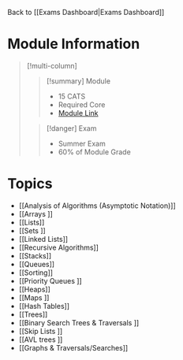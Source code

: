 Back to [[Exams Dashboard|Exams Dashboard]]
# Module Information

> [!multi-column]
>> [!summary] Module
>> - 15 CATS
>> - Required Core
>> - [Module Link](https://warwick.ac.uk/fac/sci/dcs/teaching/material/cs126/)
>
>> [!danger] Exam
>> - Summer Exam
>> - 60% of Module Grade
# Topics 

- [[Analysis of Algorithms (Asymptotic Notation)]]
- [[Arrays ]]
- [[Lists]]
- [[Sets ]]
- [[Linked Lists]] 
- [[Recursive Algorithms]] 
- [[Stacks]] 
- [[Queues]] 
- [[Sorting]] 
- [[Priority Queues ]]
- [[Heaps]]
- [[Maps ]]
- [[Hash Tables]] 
- [[Trees]] 
- [[Binary Search Trees & Traversals ]]
- [[Skip Lists ]]
- [[AVL trees ]]
- [[Graphs & Traversals/Searches]]